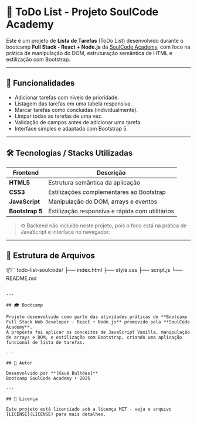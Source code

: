 # 📝 ToDo List - Projeto SoulCode Academy

Este é um projeto de **Lista de Tarefas** (ToDo List) desenvolvido durante o bootcamp **Full Stack - React + Node.js** da [SoulCode Academy](https://soulcode.com/), com foco na prática de manipulação do DOM, estruturação semântica de HTML e estilização com Bootstrap.

---

## 🚀 Funcionalidades

- Adicionar tarefas com níveis de prioridade.
- Listagem das tarefas em uma tabela responsiva.
- Marcar tarefas como concluídas (individualmente).
- Limpar todas as tarefas de uma vez.
- Validação de campos antes de adicionar uma tarefa.
- Interface simples e adaptada com Bootstrap 5.

---

## 🛠️ Tecnologias / Stacks Utilizadas

| Frontend       | Descrição                                 |
|----------------|-------------------------------------------|
| **HTML5**      | Estrutura semântica da aplicação          |
| **CSS3**       | Estilizações complementares ao Bootstrap  |
| **JavaScript** | Manipulação do DOM, arrays e eventos      |
| **Bootstrap 5**| Estilização responsiva e rápida com utilitários |

> ⚙️ Backend não incluído neste projeto, pois o foco está na prática de JavaScript e interface no navegador.

---

## 📁 Estrutura de Arquivos
📦```todo-list-soulcode/
├── index.html
├── style.css
├── script.js
└── README.md
```

---

## 🎓 Bootcamp

Projeto desenvolvido como parte das atividades práticas do **Bootcamp Full Stack Web Developer - React + Node.js** promovido pela **SoulCode Academy**.  
A proposta foi aplicar os conceitos de JavaScript Vanilla, manipulação de arrays e DOM, e estilização com Bootstrap, criando uma aplicação funcional de lista de tarefas.

---

## 📌 Autor

Desenvolvido por **[Kauê Bulhões]**  
Bootcamp SoulCode Academy • 2025

---

## 📄 Licença

Este projeto está licenciado sob a licença MIT - veja o arquivo [LICENSE](LICENSE) para mais detalhes.
